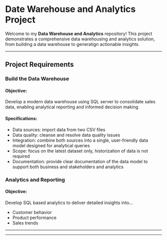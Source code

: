 # Date Warehouse and Analytics Project

Welcome to my **Data Warehouse and Analytics** repository!
This project demonstrates a comprehensive data warehousing and analytics solution, from building a data warehouse to generatign actionable insights.

---

## Project Requirements

### Build the Data Warehouse
#### Objective:
Develop a modern data warehouse using SQL server to consolidate sales data, enabling analytical reporting and informed decision making
#### Specifications: 
- Data sources: import data from two CSV files
- Data quality: cleanse and resolve data quality issues
- Integration: combine both sources into a single, user-friendly data model designed for analytical queries
- Scope: focus on the latest dataset only, historization of data is not required
- Documentation: provide clear documentation of the data model to support both business and stakeholders and analytics 

### Analytics and Reporting
#### Objective:
Develop SQL based analytics to deliver detailed insights into...
- Customer behavior
- Product performance
- Sales trends

---



---

